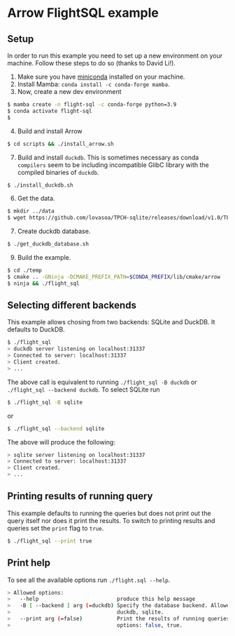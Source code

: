 # Arrow FlightSQL example

## Setup

In order to run this example you need to set up a new environment on your machine. 
Follow these steps to do so (thanks to David Li!).

1. Make sure you have [miniconda](https://docs.conda.io/en/latest/miniconda.html) installed on your machine. 
2. Install Mamba: `conda install -c conda-forge mamba`.
3. Now, create a new dev environment
```bash
$ mamba create -n flight-sql -c conda-forge python=3.9
$ conda activate flight-sql
$ 
```
4. Build and install Arrow
```bash
$ cd scripts && ./install_arrow.sh
```
7. Build and install `duckdb`. This is sometimes necessary as conda `compilers` 
seem to be including incompatible GlibC library with the compiled binaries
of `duckdb`.
```bash
$ ./install_duckdb.sh
```
6. Get the data.
```bash
$ mkdir ../data
$ wget https://github.com/lovasoa/TPCH-sqlite/releases/download/v1.0/TPC-H-small.db -O ../data/TPC-H-small.db
```
7. Create duckdb database.
```bash
$ ./get_duckdb_database.sh
```
9. Build the example.
```bash
$ cd ./temp
$ cmake .. -GNinja -DCMAKE_PREFIX_PATH=$CONDA_PREFIX/lib/cmake/arrow
$ ninja && ./flight_sql
```

## Selecting different backends
This example allows chosing from two backends: SQLite and DuckDB. It defaults to DuckDB.

```bash
$ ./flight_sql
> duckdb server listening on localhost:31337
> Connected to server: localhost:31337
> Client created.
> ...
```

The above call is equivalent to running `./flight_sql -B duckdb` or `./flight_sql --backend duckdb`. To select SQLite run

```bash
$ ./flight_sql -B sqlite
```
or 
```bash
$ ./flight_sql --backend sqlite
```
The above will produce the following:

```bash
> sqlite server listening on localhost:31337
> Connected to server: localhost:31337
> Client created.
> ...
```

## Printing results of running query
This example defaults to running the queries but does not print out
the query itself nor does it print the results. To switch to printing
results and queries set the `print` flag to `true`.

```bash
$ ./flight_sql --print true
```

## Print help
To see all the available options run `./flight.sql --help`.

```bash
> Allowed options:
>   --help                         produce this help message
>   -B [ --backend ] arg (=duckdb) Specify the database backend. Allowed options:
>                                  duckdb, sqlite.
>   --print arg (=false)           Print the results of running queries. Allowed 
>                                  options: false, true.
```